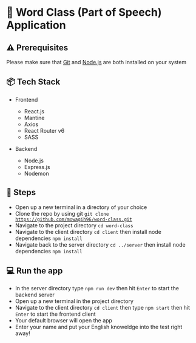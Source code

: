 # :speech_balloon: Word Class (Part of Speech) Application
## :warning: Prerequisites
Please make sure that [Git](https://git-scm.com/) and [Node.js](https://nodejs.org/) are both installed on your system

## :package: Tech Stack
- Frontend
  - React.js
  - Mantine
  - Axios
  - React Router v6
  - SASS
  
- Backend
  - Node.js
  - Express.js
  - Nodemon

## :scroll: Steps
- Open up a new terminal in a directory of your choice
- Clone the repo by using git <code>git clone https://github.com/mowagih96/word-class.git</code>
- Navigate to the project directory <code>cd word-class</code>
- Navigate to the client directory <code>cd client</code> then install node dependencies <code>npm install</code>
- Navigate back to the server directory <code>cd ../server</code> then install node dependencies <code>npm install</code>

## :computer:	Run the app
  - In the server directory type <code>npm run dev</code> then hit <code>Enter</code> to start the backend server
  - Open up a new terminal in the project directory
  - Navigate to the client directory <code>cd client</code> then type <code>npm start</code> then hit <code>Enter</code> to start the frontend client
  - Your default browser will open the app
  - Enter your name and put your English knoweldge into the test right away!
